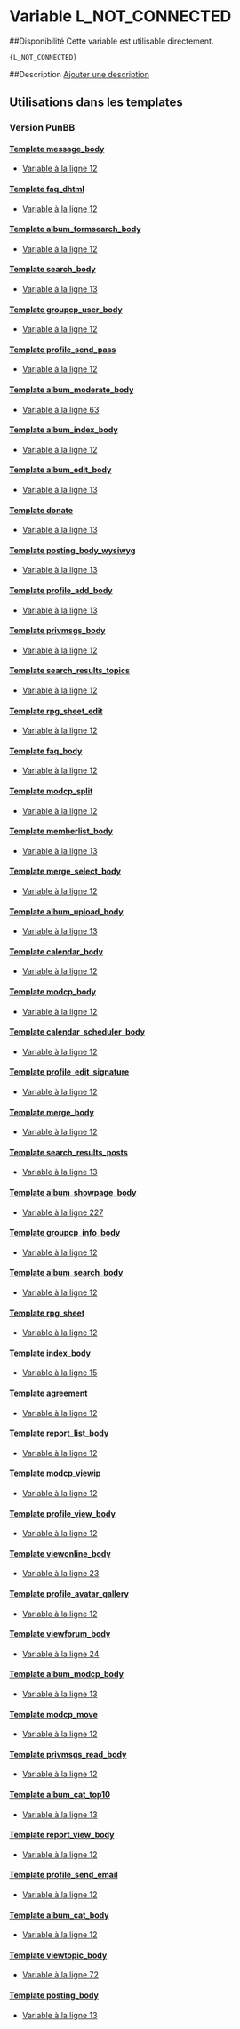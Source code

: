 # Variable L_NOT_CONNECTED

##Disponibilité
Cette variable est utilisable directement.

```html
{L_NOT_CONNECTED}
```

##Description
[Ajouter une description](https://fa-tvars.appspot.com/var/L_NOT_CONNECTED)

## Utilisations dans les templates

### Version PunBB

#### [Template message_body](punbb/message_body.md#readme)
* [Variable &agrave; la ligne 12](../punbb/message_body.tpl#L12)

#### [Template faq_dhtml](punbb/faq_dhtml.md#readme)
* [Variable &agrave; la ligne 12](../punbb/faq_dhtml.tpl#L12)

#### [Template album_formsearch_body](punbb/album_formsearch_body.md#readme)
* [Variable &agrave; la ligne 12](../punbb/album_formsearch_body.tpl#L12)

#### [Template search_body](punbb/search_body.md#readme)
* [Variable &agrave; la ligne 13](../punbb/search_body.tpl#L13)

#### [Template groupcp_user_body](punbb/groupcp_user_body.md#readme)
* [Variable &agrave; la ligne 12](../punbb/groupcp_user_body.tpl#L12)

#### [Template profile_send_pass](punbb/profile_send_pass.md#readme)
* [Variable &agrave; la ligne 12](../punbb/profile_send_pass.tpl#L12)

#### [Template album_moderate_body](punbb/album_moderate_body.md#readme)
* [Variable &agrave; la ligne 63](../punbb/album_moderate_body.tpl#L63)

#### [Template album_index_body](punbb/album_index_body.md#readme)
* [Variable &agrave; la ligne 12](../punbb/album_index_body.tpl#L12)

#### [Template album_edit_body](punbb/album_edit_body.md#readme)
* [Variable &agrave; la ligne 13](../punbb/album_edit_body.tpl#L13)

#### [Template donate](punbb/donate.md#readme)
* [Variable &agrave; la ligne 13](../punbb/donate.tpl#L13)

#### [Template posting_body_wysiwyg](punbb/posting_body_wysiwyg.md#readme)
* [Variable &agrave; la ligne 13](../punbb/posting_body_wysiwyg.tpl#L13)

#### [Template profile_add_body](punbb/profile_add_body.md#readme)
* [Variable &agrave; la ligne 13](../punbb/profile_add_body.tpl#L13)

#### [Template privmsgs_body](punbb/privmsgs_body.md#readme)
* [Variable &agrave; la ligne 12](../punbb/privmsgs_body.tpl#L12)

#### [Template search_results_topics](punbb/search_results_topics.md#readme)
* [Variable &agrave; la ligne 12](../punbb/search_results_topics.tpl#L12)

#### [Template rpg_sheet_edit](punbb/rpg_sheet_edit.md#readme)
* [Variable &agrave; la ligne 12](../punbb/rpg_sheet_edit.tpl#L12)

#### [Template faq_body](punbb/faq_body.md#readme)
* [Variable &agrave; la ligne 12](../punbb/faq_body.tpl#L12)

#### [Template modcp_split](punbb/modcp_split.md#readme)
* [Variable &agrave; la ligne 12](../punbb/modcp_split.tpl#L12)

#### [Template memberlist_body](punbb/memberlist_body.md#readme)
* [Variable &agrave; la ligne 13](../punbb/memberlist_body.tpl#L13)

#### [Template merge_select_body](punbb/merge_select_body.md#readme)
* [Variable &agrave; la ligne 12](../punbb/merge_select_body.tpl#L12)

#### [Template album_upload_body](punbb/album_upload_body.md#readme)
* [Variable &agrave; la ligne 13](../punbb/album_upload_body.tpl#L13)

#### [Template calendar_body](punbb/calendar_body.md#readme)
* [Variable &agrave; la ligne 12](../punbb/calendar_body.tpl#L12)

#### [Template modcp_body](punbb/modcp_body.md#readme)
* [Variable &agrave; la ligne 12](../punbb/modcp_body.tpl#L12)

#### [Template calendar_scheduler_body](punbb/calendar_scheduler_body.md#readme)
* [Variable &agrave; la ligne 12](../punbb/calendar_scheduler_body.tpl#L12)

#### [Template profile_edit_signature](punbb/profile_edit_signature.md#readme)
* [Variable &agrave; la ligne 12](../punbb/profile_edit_signature.tpl#L12)

#### [Template merge_body](punbb/merge_body.md#readme)
* [Variable &agrave; la ligne 12](../punbb/merge_body.tpl#L12)

#### [Template search_results_posts](punbb/search_results_posts.md#readme)
* [Variable &agrave; la ligne 13](../punbb/search_results_posts.tpl#L13)

#### [Template album_showpage_body](punbb/album_showpage_body.md#readme)
* [Variable &agrave; la ligne 227](../punbb/album_showpage_body.tpl#L227)

#### [Template groupcp_info_body](punbb/groupcp_info_body.md#readme)
* [Variable &agrave; la ligne 12](../punbb/groupcp_info_body.tpl#L12)

#### [Template album_search_body](punbb/album_search_body.md#readme)
* [Variable &agrave; la ligne 12](../punbb/album_search_body.tpl#L12)

#### [Template rpg_sheet](punbb/rpg_sheet.md#readme)
* [Variable &agrave; la ligne 12](../punbb/rpg_sheet.tpl#L12)

#### [Template index_body](punbb/index_body.md#readme)
* [Variable &agrave; la ligne 15](../punbb/index_body.tpl#L15)

#### [Template agreement](punbb/agreement.md#readme)
* [Variable &agrave; la ligne 12](../punbb/agreement.tpl#L12)

#### [Template report_list_body](punbb/report_list_body.md#readme)
* [Variable &agrave; la ligne 12](../punbb/report_list_body.tpl#L12)

#### [Template modcp_viewip](punbb/modcp_viewip.md#readme)
* [Variable &agrave; la ligne 12](../punbb/modcp_viewip.tpl#L12)

#### [Template profile_view_body](punbb/profile_view_body.md#readme)
* [Variable &agrave; la ligne 12](../punbb/profile_view_body.tpl#L12)

#### [Template viewonline_body](punbb/viewonline_body.md#readme)
* [Variable &agrave; la ligne 23](../punbb/viewonline_body.tpl#L23)

#### [Template profile_avatar_gallery](punbb/profile_avatar_gallery.md#readme)
* [Variable &agrave; la ligne 12](../punbb/profile_avatar_gallery.tpl#L12)

#### [Template viewforum_body](punbb/viewforum_body.md#readme)
* [Variable &agrave; la ligne 24](../punbb/viewforum_body.tpl#L24)

#### [Template album_modcp_body](punbb/album_modcp_body.md#readme)
* [Variable &agrave; la ligne 13](../punbb/album_modcp_body.tpl#L13)

#### [Template modcp_move](punbb/modcp_move.md#readme)
* [Variable &agrave; la ligne 12](../punbb/modcp_move.tpl#L12)

#### [Template privmsgs_read_body](punbb/privmsgs_read_body.md#readme)
* [Variable &agrave; la ligne 12](../punbb/privmsgs_read_body.tpl#L12)

#### [Template album_cat_top10](punbb/album_cat_top10.md#readme)
* [Variable &agrave; la ligne 13](../punbb/album_cat_top10.tpl#L13)

#### [Template report_view_body](punbb/report_view_body.md#readme)
* [Variable &agrave; la ligne 12](../punbb/report_view_body.tpl#L12)

#### [Template profile_send_email](punbb/profile_send_email.md#readme)
* [Variable &agrave; la ligne 12](../punbb/profile_send_email.tpl#L12)

#### [Template album_cat_body](punbb/album_cat_body.md#readme)
* [Variable &agrave; la ligne 12](../punbb/album_cat_body.tpl#L12)

#### [Template viewtopic_body](punbb/viewtopic_body.md#readme)
* [Variable &agrave; la ligne 72](../punbb/viewtopic_body.tpl#L72)

#### [Template posting_body](punbb/posting_body.md#readme)
* [Variable &agrave; la ligne 13](../punbb/posting_body.tpl#L13)
